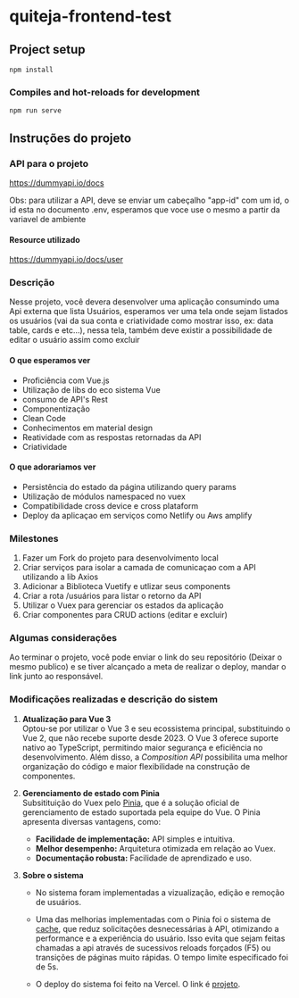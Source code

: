 # quiteja-frontend-test

## Project setup

```
npm install
```

### Compiles and hot-reloads for development

```
npm run serve
```

## Instruções do projeto

### API para o projeto

https://dummyapi.io/docs

Obs: para utilizar a API, deve se enviar um cabeçalho "app-id" com um id, o id esta no documento .env, esperamos que voce use o mesmo a partir da variavel de ambiente

#### Resource utilizado

https://dummyapi.io/docs/user

### Descrição

Nesse projeto, você devera desenvolver uma aplicação consumindo uma Api externa que lista Usuários, esperamos ver uma tela onde sejam listados os usuários (vai da sua conta e criatividade como mostrar isso, ex: data table, cards e etc...), nessa tela, também deve existir a possibilidade de editar o usuário assim como excluir

#### O que esperamos ver

- Proficiência com Vue.js
- Utilização de libs do eco sistema Vue
- consumo de API's Rest
- Componentização
- Clean Code
- Conhecimentos em material design
- Reatividade com as respostas retornadas da API
- Criatividade

#### O que adorariamos ver

- Persistência do estado da página utilizando query params
- Utilização de módulos namespaced no vuex
- Compatibilidade cross device e cross plataform
- Deploy da aplicaçao em serviços como Netlify ou Aws amplify

### Milestones

1. Fazer um Fork do projeto para desenvolvimento local
2. Criar serviços para isolar a camada de comunicaçao com a API utilizando a lib Axios
3. Adicionar a Biblioteca Vuetify e utlizar seus components
4. Criar a rota /usuários para listar o retorno da API
5. Utilizar o Vuex para gerenciar os estados da aplicação
6. Criar componentes para CRUD actions (editar e excluir)

### Algumas considerações

Ao terminar o projeto, você pode enviar o link do seu repositório (Deixar o mesmo publico) e se tiver alcançado a meta de realizar o deploy, mandar o link junto ao responsável.

### Modificações realizadas e descrição do sistem

1. **Atualização para Vue 3**  
   Optou-se por utilizar o Vue 3 e seu ecossistema principal, substituindo o Vue 2, que não recebe suporte desde 2023. O Vue 3 oferece suporte nativo ao TypeScript, permitindo maior segurança e eficiência no desenvolvimento. Além disso, a _Composition API_ possibilita uma melhor organização do código e maior flexibilidade na construção de componentes.

2. **Gerenciamento de estado com Pinia**  
   Subsitituição do Vuex pelo [Pinia](https://pinia.vuejs.org/), que é a solução oficial de gerenciamento de estado suportada pela equipe do Vue. O Pinia apresenta diversas vantagens, como:

   - **Facilidade de implementação:** API simples e intuitiva.
   - **Melhor desempenho:** Arquitetura otimizada em relação ao Vuex.
   - **Documentação robusta:** Facilidade de aprendizado e uso.

3. **Sobre o sistema**

   - No sistema foram implementadas a vizualização, edição e remoção de usuários.

   - Uma das melhorias implementadas com o Pinia foi o sistema de [cache](src/store/cache.ts), que reduz solicitações desnecessárias à API, otimizando a performance e a experiência do usuário. Isso evita que sejam feitas chamadas a api através de sucessivos reloads forçados (F5) ou transições de páginas muito rápidas. O tempo limite especificado foi de 5s.

   - O deploy do sistema foi feito na Vercel. O link é [projeto](https://vercel.com/emersonleites-projects/quiteja-frontend-test/).
